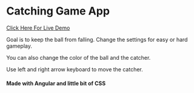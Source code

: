 <h1> Catching Game App </h1>
<a href="https://angular-catching-game.netlify.app/"> Click Here For Live Demo </a>

<p>Goal is to keep the ball from falling. Change the settings for easy or hard gameplay.</p>
<p> You can also change the color of the ball and the catcher. </p>
<p> Use left and right arrow keyboard to move the catcher. </p>

<h4>Made with Angular and little bit of CSS</h4>
